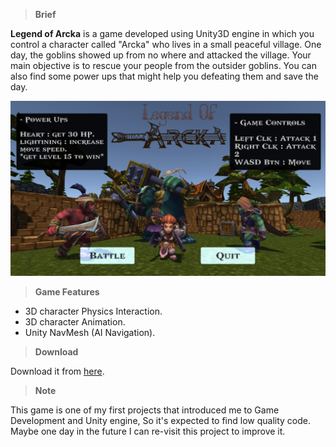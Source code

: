 >**Brief**

**Legend of Arcka** is a game developed using Unity3D engine in which you control a character called "Arcka" who lives in a small peaceful village. One day, the goblins showed up from no where and attacked the village. Your main objective is to rescue your people from the outsider goblins. You can also find some power ups that might help you defeating them and save the day.

![](https://github.com/MahmoudmHamza/Unity-Projects/blob/master/Legend%20of%20Arcka/Screenshots/LOA1.PNG)

>**Game Features**
* 3D character Physics Interaction.
* 3D character Animation.
* Unity NavMesh (AI Navigation).

>**Download**

Download it from [here](https://drive.google.com/open?id=1oFWmJxsWWpfckPhO6j713fvhxAhjEGP1).

>**Note**

This game is one of my first projects that introduced me to Game Development and Unity engine, So it's expected to find low quality code. Maybe one day in the future I can re-visit this project to improve it. 
